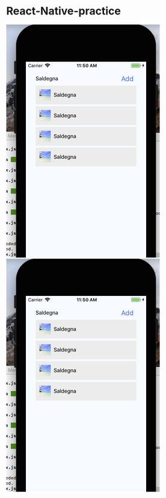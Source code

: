 # React-Native-practice

![Ios](/src/assets/Screen%20Shot%202018-04-12%20at%2011.50.48.png)
![Android](/src/assets/Screen%20Shot%202018-04-12%20at%2011.50.48.png)

